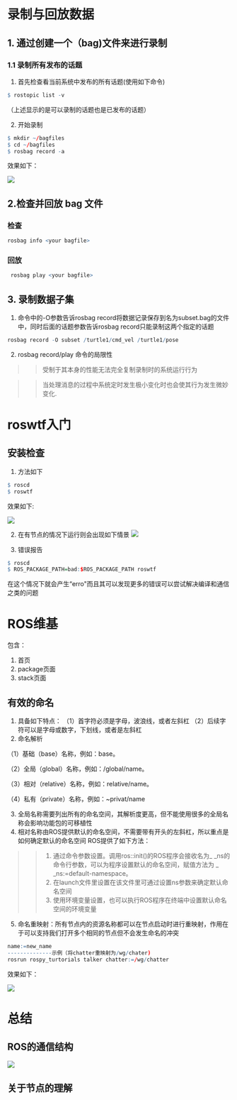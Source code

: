 # 录制与回放数据
## 1. 通过创建一个（bag)文件来进行录制
### 1.1 录制所有发布的话题
1. 首先检查看当前系统中发布的所有话题(使用如下命令)
~~~r
$ rostopic list -v
~~~
（上述显示的是可以录制的话题也是已发布的话题）

2. 开始录制
~~~ r
$ mkdir ~/bagfiles
$ cd ~/bagfiles
$ rosbag record -a
~~~
效果如下：
>>
![](https://github.com/cxy-jixie/assignment/blob/4.23/%E5%9B%BE%E7%89%87%E3%80%81/xiaoguoyi1.png)
##  2.检查并回放 bag 文件
### 检查
~~~r
rosbag info <your bagfile>
~~~
### 回放
~~~r
 rosbag play <your bagfile>
~~~
## 3. 录制数据子集
1. 命令中的-O参数告诉rosbag record将数据记录保存到名为subset.bag的文件中，同时后面的话题参数告诉rosbag record只能录制这两个指定的话题
~~~ r
rosbag record -O subset /turtle1/cmd_vel /turtle1/pose
~~~

2.  rosbag record/play 命令的局限性
>>受制于其本身的性能无法完全复制录制时的系统运行行为

>>当处理消息的过程中系统定时发生极小变化时也会使其行为发生微妙变化.
# roswtf入门
## 安装检查
1. 方法如下
~~~ r
$ roscd
$ roswtf
~~~
效果如下:

![](https://github.com/cxy-jixie/assignment/blob/4.23/%E5%9B%BE%E7%89%87%E3%80%81/xiaoguo2.png)


2. 在有节点的情况下运行则会出现如下情景
![](https://github.com/cxy-jixie/assignment/blob/4.23/%E5%9B%BE%E7%89%87%E3%80%81/xiaoguo3.png)

3. 错误报告
~~~r
$ roscd
$ ROS_PACKAGE_PATH=bad:$ROS_PACKAGE_PATH roswtf
~~~
在这个情况下就会产生“erro"而且其可以发现更多的错误可以尝试解决编译和通信之类的问题
# ROS维基
包含：

1. 首页
2.  package页面
3. stack页面
## 有效的命名
1. 具备如下特点：
（1）首字符必须是字母，波浪线，或者左斜杠
（2）后续字符可以是字母或数字，下划线，或者是左斜杠
2. 命名解析

 （1）基础（base）名称，例如：base。

 （2）全局（global）名称，例如：/global/name。

 （3）相对（relative）名称，例如：relative/name。

 （4）私有（private）名称，例如：~privat/name

3. 全局名称需要列出所有的命名空间，其解析度更高，但不能使用很多的全局名称会影响功能包的可移植性
4. 相对名称由ROS提供默认的命名空间，不需要带有开头的左斜杠，所以重点是如何确定默认的命名空间
ROS提供了如下方法：
>> 1. 通过命令参数设置。调用ros::init()的ROS程序会接收名为_ _ns的命令行参数，可以为程序设置默认的命名空间，赋值方法为 _ _ns:=default-namespace。
>>2. 在launch文件里设置在该文件里可通过设置ns参数来确定默认命名空间
>>3. 使用环境变量设置，也可以执行ROS程序在终端中设置默认命名空间的环境变量 
5. 命名重映射：所有节点内的资源名称都可以在节点启动时进行重映射，作用在于可以支持我们打开多个相同的节点但不会发生命名的冲突
~~~r
name:=new_name
--------------示例（将chatter重映射为/wg/chater)
rosrun rospy_turtorials talker chatter:=/wg/chatter
~~~
效果如下：

![](https://github.com/cxy-jixie/assignment/blob/4.23/%E5%9B%BE%E7%89%87%E3%80%81/xiaoguo.png)
# 总结
## ROS的通信结构
![](https://github.com/cxy-jixie/assignment/blob/4.23/%E5%9B%BE%E7%89%87%E3%80%81/yingyong.png)
## 关于节点的理解

